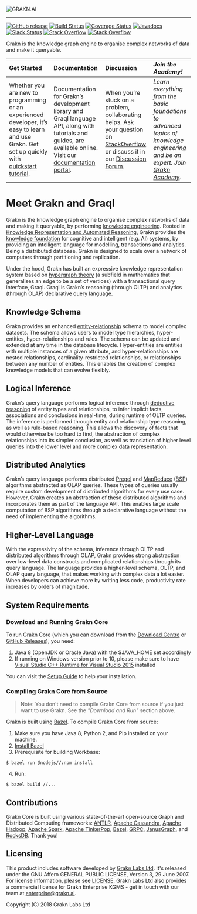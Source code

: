 ![GRAKN.AI](https://grakn.ai/assets/img/Grakn%20logo%20-%20transparent.png)

---
[![GitHub release](https://img.shields.io/github/release/graknlabs/grakn.svg)](https://github.com/graknlabs/grakn/releases/latest)
[![Build Status](https://travis-ci.org/graknlabs/grakn.svg?branch=internal)](https://travis-ci.org/graknlabs/grakn)
[![Coverage Status](https://codecov.io/gh/graknlabs/grakn/branch/master/graph/badge.svg)](https://codecov.io/gh/graknlabs/grakn)
[![Javadocs](https://javadoc.io/badge/ai.grakn/grakn.svg)](https://javadoc.io/doc/ai.grakn/grakn)
[![Slack Status](http://grakn-slackin.herokuapp.com/badge.svg)](https://grakn.ai/slack)
[![Stack Overflow](https://img.shields.io/badge/stackoverflow-grakn-796de3.svg)](https://stackoverflow.com/questions/tagged/grakn)
[![Stack Overflow](https://img.shields.io/badge/stackoverflow-graql-3dce8c.svg)](https://stackoverflow.com/questions/tagged/graql)

Grakn is the knowledge graph engine to organise complex networks of data and make it queryable.

| Get Started | Documentation | Discussion | _Join the Academy!_ |
|:------------|:--------------|:-----------|:---------------------|
| Whether you are new to programming or an experienced developer, it’s easy to learn and use Grakn. Get set up quickly with [quickstart tutorial](https://dev.grakn.ai/docs/get-started/quickstart-tutorial). | Documentation for Grakn’s development library and Graql language API, along with tutorials and guides, are available online. Visit our [documentation portal](https://dev.grakn.ai/). | When you’re stuck on a problem, collaborating helps. Ask your question on [StackOverflow](https://stackoverflow.com/questions/tagged/graql+or+grakn) or discuss it in our [Discussion Forum](https://discuss.grakn.ai/). | _Learn everything from the basic foundations to advanced topics of knowledge engineering and be an expert. Join [Grakn Academy](https://dev.grakn.ai/academy)._|

# Meet Grakn and Graql

Grakn is the knowledge graph engine to organise complex networks of data and making it queryable, by performing [knowledge engineering](https://en.wikipedia.org/wiki/Knowledge_engineering). Rooted in [Knowledge Representation and Automated Reasoning](https://en.wikipedia.org/wiki/Knowledge_representation_and_reasoning), Grakn provides the [knowledge foundation](https://en.wikipedia.org/wiki/Knowledge_base) for cognitive and intelligent (e.g. AI) systems, by providing an intelligent language for modelling, transactions and analytics. Being a distributed database, Grakn is designed to scale over a network of computers through partitioning and replication.

Under the hood, Grakn has built an expressive knowledge representation system based on [hypergraph theory](https://en.wikipedia.org/wiki/Hypergraph) (a subfield in mathematics that generalises an edge to be a set of vertices) with a transactional query interface, Graql. Graql is Grakn’s reasoning (through OLTP) and analytics (through OLAP) declarative query language. 

## Knowledge Schema

Grakn provides an enhanced [entity-relationship](https://en.wikipedia.org/wiki/Entity–relationship_model) schema to model complex datasets. The schema allows users to model type hierarchies, hyper-entities, hyper-relationships and rules. The schema can be updated and extended at any time in the database lifecycle. Hyper-entities are entities with multiple instances of a given attribute, and hyper-relationships are nested relationships, cardinality-restricted relationships, or relationships between any number of entities. This enables the creation of complex knowledge models that can evolve flexibly.

## Logical Inference

Grakn’s query language performs logical inference through [deductive reasoning](https://en.wikipedia.org/wiki/Deductive_reasoning) of entity types and relationships, to infer implicit facts, associations and conclusions in real-time, during runtime of OLTP queries. The inference is performed through entity and relationship type reasoning, as well as rule-based reasoning. This allows the discovery of facts that would otherwise be too hard to find, the abstraction of complex relationships into its simpler conclusion, as well as translation of higher level queries into the lower level and more complex data representation.

## Distributed Analytics

Grakn’s query language performs distributed [Pregel](https://kowshik.github.io/JPregel/pregel_paper.pdf) and [MapReduce](https://en.wikipedia.org/wiki/MapReduce) ([BSP](https://en.wikipedia.org/wiki/Bulk_synchronous_parallel)) algorithms abstracted as OLAP queries. These types of queries usually require custom development of distributed algorithms for every use case. However, Grakn creates an abstraction of these distributed algorithms and incorporates them as part of the language API. This enables large scale computation of BSP algorithms through a declarative language without the need of implementing the algorithms.

## Higher-Level Language

With the expressivity of the schema, inference through OLTP and distributed algorithms through OLAP, Grakn provides strong abstraction over low-level data constructs and complicated relationships through its query language. The language provides a higher-level schema, OLTP, and OLAP query language, that makes working with complex data a lot easier. When developers can achieve more by writing less code, productivity rate increases by orders of magnitude.

## System Requirements

### Download and Running Grakn Core

To run Grakn Core (which you can download from the [Download Centre](https://grakn.ai/download) or [GitHub Releases](https://github.com/graknlabs/grakn/releases)), you need:
1. Java 8 (OpenJDK or Oracle Java) with the $JAVA_HOME set accordingly
2. If running on Windows version prior to 10, please make sure to have [Visual Studio C++ Runtime for Visual Studio 2015](https://www.microsoft.com/en-us/download/details.aspx?id=48145) installed

You can visit the [Setup Guide](http://dev.grakn.ai/docs/get-started/setup-guide) to help your installation.

### Compiling Grakn Core from Source

> Note: You don't need to compile Grakn Core from source if you just want to use Grakn. See the _"Download and Run"_ section above. 

Grakn is built using [Bazel](https://bazel.build). To compile Grakn Core from source:
1. Make sure you have Java 8, Python 2, and Pip installed on your machine.
2. [Install Bazel](https://docs.bazel.build/versions/master/install-os-x.html)
3. Prerequisite for building Workbase:
```
$ bazel run @nodejs//:npm install
```
4. Run:
```
$ bazel build //...
```

## Contributions

Grakn Core is built using various state-of-the-art open-source Graph and Distributed Computing frameworks: [ANTLR](http://www.antlr.org), [Apache Cassandra](http://cassandra.apache.org), [Apache Hadoop](https://hadoop.apache.org), [Apache Spark](http://spark.apache.org), [Apache TinkerPop](http://tinkerpop.apache.org), [Bazel](https://bazel.build), [GRPC](https://grpc.io), [JanusGraph](http://janusgraph.org), and [RocksDB](https://rocksdb.org). Thank you!

## Licensing

This product includes software developed by [Grakn Labs Ltd](https://grakn.ai/).  It's released under the GNU Affero GENERAL PUBLIC LICENSE, Version 3, 29 June 2007. For license information, please see [LICENSE](https://github.com/graknlabs/grakn/blob/master/LICENSE). Grakn Labs Ltd also provides a commercial license for Grakn Enterprise KGMS - get in touch with our team at enterprise@grakn.ai.

Copyright (C) 2018  Grakn Labs Ltd
